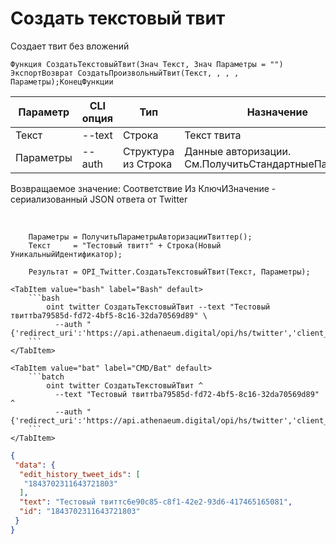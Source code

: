 ﻿---
sidebar_position: 2
---

# Создать текстовый твит
 Создает твит без вложений



`Функция СоздатьТекстовыйТвит(Знач Текст, Знач Параметры = "") ЭкспортВозврат СоздатьПроизвольныйТвит(Текст, , , , Параметры);КонецФункции`

  | Параметр | CLI опция | Тип | Назначение |
  |-|-|-|-|
  | Текст | --text | Строка | Текст твита |
  | Параметры | --auth | Структура из Строка | Данные авторизации. См.ПолучитьСтандартныеПараметры |

  
  Возвращаемое значение:   Соответствие Из КлючИЗначение - сериализованный JSON ответа от Twitter

<br/>




```bsl title="Пример кода"
    Параметры = ПолучитьПараметрыАвторизацииТвиттер();
    Текст     = "Тестовый твитт" + Строка(Новый УникальныйИдентификатор);

    Результат = OPI_Twitter.СоздатьТекстовыйТвит(Текст, Параметры);
```
    

 <Tabs>
  
    <TabItem value="bash" label="Bash" default>
        ```bash
            oint twitter СоздатьТекстовыйТвит --text "Тестовый твиттba79585d-fd72-4bf5-8c16-32da70569d89" \
              --auth "{'redirect_uri':'https://api.athenaeum.digital/opi/hs/twitter','client_id':'***','client_secret':'***','access_token':'***','refresh_token':'***','oauth_token':'***','oauth_token_secret':'***','oauth_consumer_key':'***','oauth_consumer_secret':'***'}"
        ```
    </TabItem>
  
    <TabItem value="bat" label="CMD/Bat" default>
        ```batch
            oint twitter СоздатьТекстовыйТвит ^
              --text "Тестовый твиттba79585d-fd72-4bf5-8c16-32da70569d89" ^
              --auth "{'redirect_uri':'https://api.athenaeum.digital/opi/hs/twitter','client_id':'***','client_secret':'***','access_token':'***','refresh_token':'***','oauth_token':'***','oauth_token_secret':'***','oauth_consumer_key':'***','oauth_consumer_secret':'***'}"
        ```
    </TabItem>
</Tabs>


```json title="Результат"
{
 "data": {
  "edit_history_tweet_ids": [
   "1843702311643721803"
  ],
  "text": "Тестовый твиттc6e90c85-c8f1-42e2-93d6-417465165081",
  "id": "1843702311643721803"
 }
}
```
